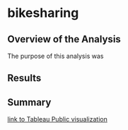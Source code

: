 # bikesharing

## Overview of the Analysis
The purpose of this analysis was 

## Results


## Summary




[link to Tableau Public visualization](https://public.tableau.com/views/Module14Challenge_16635200420150/CitibikeAnalysis?:language=en-US&publish=yes&:display_count=n&:origin=viz_share_link)

